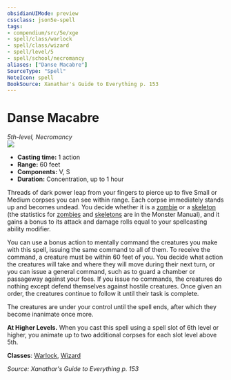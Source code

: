 ```yaml
---
obsidianUIMode: preview
cssclass: json5e-spell
tags:
- compendium/src/5e/xge
- spell/class/warlock
- spell/class/wizard
- spell/level/5
- spell/school/necromancy
aliases: ["Danse Macabre"]
SourceType: "Spell"
NoteIcon: spell
BookSource: Xanathar's Guide to Everything p. 153
---
```

# Danse Macabre
*5th-level, Necromancy*  
![](/2-Mechanics/CLI/spells/img/danse-macabre.webp#right)  

- **Casting time:** 1 action
- **Range:** 60 feet
- **Components:** V, S
- **Duration:** Concentration, up to 1 hour

Threads of dark power leap from your fingers to pierce up to five Small or Medium corpses you can see within range. Each corpse immediately stands up and becomes undead. You decide whether it is a [zombie](/2-Mechanics/CLI/bestiary/undead/zombie.md) or a [skeleton](/2-Mechanics/CLI/bestiary/undead/skeleton.md) (the statistics for [zombies](/2-Mechanics/CLI/bestiary/undead/zombie.md) and [skeletons](/2-Mechanics/CLI/bestiary/undead/skeleton.md) are in the Monster Manual), and it gains a bonus to its attack and damage rolls equal to your spellcasting ability modifier.

You can use a bonus action to mentally command the creatures you make with this spell, issuing the same command to all of them. To receive the command, a creature must be within 60 feet of you. You decide what action the creatures will take and where they will move during their next turn, or you can issue a general command, such as to guard a chamber or passageway against your foes. If you issue no commands, the creatures do nothing except defend themselves against hostile creatures. Once given an order, the creatures continue to follow it until their task is complete.

The creatures are under your control until the spell ends, after which they become inanimate once more.

**At Higher Levels.** When you cast this spell using a spell slot of 6th level or higher, you animate up to two additional corpses for each slot level above 5th.

**Classes**: [Warlock](/2-Mechanics/CLI/classes/warlock.md), [Wizard](/2-Mechanics/CLI/classes/wizard.md)

*Source: Xanathar's Guide to Everything p. 153*